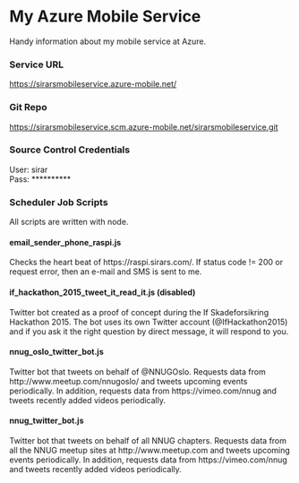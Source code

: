 # My Azure Mobile Service
Handy information about my mobile service at Azure.

<h3>Service URL</h3>

https://sirarsmobileservice.azure-mobile.net/

<h3>Git Repo</h3>

https://sirarsmobileservice.scm.azure-mobile.net/sirarsmobileservice.git

<h3>Source Control Credentials</h3>

User: sirar
<br />
Pass: **********

<h3>Scheduler Job Scripts</h3>
All scripts are written with node.
<h4>email_sender_phone_raspi.js</h4>
Checks the heart beat of https://raspi.sirars.com/. If status code != 200 or request error, then an e-mail and SMS is sent to me.
<br />
<h4>if_hackathon_2015_tweet_it_read_it.js (disabled)</h4>
Twitter bot created as a proof of concept during the If Skadeforsikring Hackathon 2015. The bot uses its own Twitter account (@IfHackathon2015) and if you ask it the right question by direct message, it will respond to you. 
<br />
<h4>nnug_oslo_twitter_bot.js</h4>
Twitter bot that tweets on behalf of @NNUGOslo. Requests data from http://www.meetup.com/nnugoslo/ and tweets upcoming events periodically. In addition, requests data from https://vimeo.com/nnug and tweets recently added videos periodically.
<br />
<h4>nnug_twitter_bot.js</h4>
Twitter bot that tweets on behalf of all NNUG chapters. Requests data from all the NNUG meetup sites at http://www.meetup.com and tweets upcoming events periodically. In addition, requests data from https://vimeo.com/nnug and tweets recently added videos periodically.
